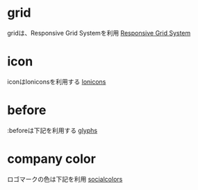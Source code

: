 # grid
gridは、Responsive Grid Systemを利用
[Responsive Grid System](http://www.responsivegridsystem.com/)

# icon
iconはloniconsを利用する
[lonicons](https://ionicons.com)

# before
:beforeは下記を利用する
[glyphs](https://css-tricks.com/snippets/html/glyphs/)

# company color
ロゴマークの色は下記を利用
[socialcolors](https://www.materialui.co/socialcolors)